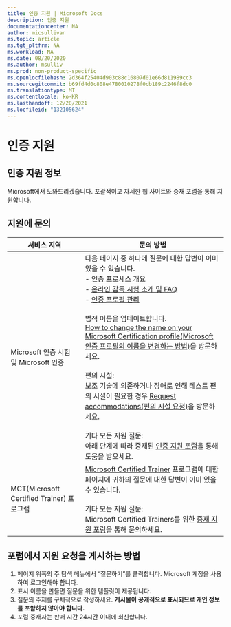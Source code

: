 ```yaml
---
title: 인증 지원 | Microsoft Docs
description: 인증 지원
documentationcenter: NA
author: micsullivan
ms.topic: article
ms.tgt_pltfrm: NA
ms.workload: NA
ms.date: 08/20/2020
ms.author: msulliv
ms.prod: non-product-specific
ms.openlocfilehash: 2d364f25404d903c88c16807d01e66d811989cc3
ms.sourcegitcommit: b69fd4d0c808e4780010278f0cb189c2246f8dc0
ms.translationtype: MT
ms.contentlocale: ko-KR
ms.lasthandoff: 12/28/2021
ms.locfileid: "132105624"
---
```

# <a name="certification-support"></a>인증 지원

## <a name="about-certification-support"></a>인증 지원 정보

Microsoft에서 도와드리겠습니다. 포괄적이고 자세한 웹 사이트와 중재 포럼을 통해 지원합니다.

## <a name="contact-support"></a>지원에 문의

| 서비스 지역 | 문의 방법 |
| ------------- | --- |
| Microsoft 인증 시험 및 Microsoft 인증 | 다음 페이지 중 하나에 질문에 대한 답변이 이미 있을 수 있습니다.<br/> - [인증 프로세스 개요](/learn/certifications/certification-process-overview)<br/>- [온라인 감독 시험 소개 및 FAQ](/learn/certifications/online-exams-intro) <br/>- [인증 프로필 관리](/learn/certifications/manage-certification-profile)<br/><br/>법적 이름을 업데이트합니다.<br/>[How to change the name on your Microsoft Certification profile(Microsoft 인증 프로필의 이름을 변경하는 방법)](/learn/certifications/manage-certification-profile#how-to-change-the-name-on-your-microsoft-certification-profile)을 방문하세요.<br/><br/>편의 시설:<br/>보조 기술에 의존하거나 장애로 인해 테스트 편의 시설이 필요한 경우 [Request accommodations(편의 시설 요청)](/learn/certifications/request-accommodations)을 방문하세요.<br/><br/>기타 모든 지원 질문:<br/>아래 단계에 따라 중재된 [인증 지원 포럼](https://aka.ms/MCPForum)을 통해 도움을 받으세요. |
| MCT(Microsoft Certified Trainer) 프로그램 | [Microsoft Certified Trainer](/learn/certifications/mct-certification) 프로그램에 대한 페이지에 귀하의 질문에 대한 답변이 이미 있을 수 있습니다.<br/><br/>기타 모든 지원 질문:<br/>Microsoft Certified Trainers를 위한 [중재 지원 포럼](https://trainingsupport.microsoft.com/en-us/tcmct/forum?sort=LastReplyDate&dir=Desc&tab=All&status=all&mod=&modAge=&advFil=&postedAfter=&postedBefore=&threadType=All&isFilterExpanded=false&page=1)을 통해 문의하세요. |

## <a name="how-to-post-a-support-request-in-the-forums"></a>포럼에서 지원 요청을 게시하는 방법

1. 페이지 위쪽의 주 탐색 메뉴에서 “질문하기”를 클릭합니다. Microsoft 계정을 사용하여 로그인해야 합니다.
2. 표시 이름을 만들면 질문을 위한 템플릿이 제공됩니다.
3. 질문의 주제를 구체적으로 작성하세요. **게시물이 공개적으로 표시되므로 개인 정보를 포함하지 않아야 합니다.**
4. 포럼 중재자는 판매 시간 24시간 이내에 회신합니다.